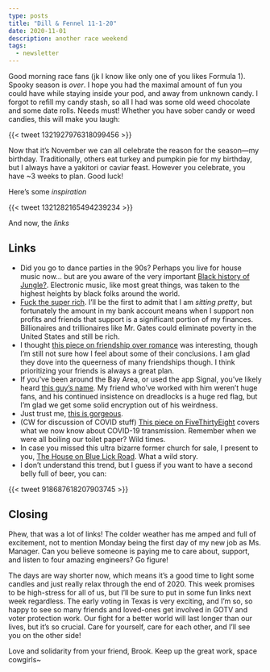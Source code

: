 ```yaml
---
type: posts
title: "Dill & Fennel 11-1-20"
date: 2020-11-01
description: another race weekend
tags:
  - newsletter
---
```


Good morning race fans (jk I know like only one of you likes Formula 1). Spooky season is _over_. I hope you had the maximal amount of fun you could have while staying inside your pod, and away from unknown candy. I forgot to refill my candy stash, so all I had was some old weed chocolate and some date rolls. Needs must! Whether you have sober candy or weed candies, this will make you laugh:

{{< tweet 1321927976318099456 >}}

Now that it’s November we can all celebrate the reason for the season—my birthday. Traditionally, others eat turkey and pumpkin pie for my birthday, but I always have a yakitori or caviar feast. However you celebrate, you have ~3 weeks to plan. Good luck!

Here’s some _inspiration_

{{< tweet 1321282165494239234 >}}

And now, the _links_

## Links

- Did you go to dance parties in the 90s? Perhaps you live for house music now... but are you aware of the very important [Black history of Jungle?](https://mixmag.net/feature/the-gentrification-of-jungle). Electronic music, like most great things, was taken to the highest heights by black folks around the world.
- [Fuck the super rich](http://www.stilldrinking.org/the-problem-with-bill-gates). I’ll be the first to admit that I am _sitting pretty_, but fortunately the amount in my bank account means when I support non profits and friends that support is a significant portion of my finances. Billionaires and trillionaires like Mr. Gates could eliminate poverty in the United States and still be rich. 
- I thought [this piece on friendship over romance](https://www.theatlantic.com/family/archive/2020/10/people-who-prioritize-friendship-over-romance/616779/) was interesting, though I’m still not sure how I feel about some of their conclusions. I am glad they dove into the queerness of many friendships though. I think prioritizing your friends is always a great plan.
- If you’ve been around the Bay Area, or used the app Signal, you’ve likely heard [this guy’s name](https://www.newyorker.com/magazine/2020/10/26/taking-back-our-privacy/amp). My friend who’ve worked with him weren’t huge fans, and his continued insistence on dreadlocks is a huge red flag, but I’m glad we get some solid encryption out of his weirdness.
- Just trust me, [this is gorgeous](https://www.designboom.com/art/motoi-yamamoto-salt-floating-garden-labyrinth-aigues-mortes-france-05-23-2016/).
- (CW for discussion of COVID stuff) [This piece on FiveThirtyEight](https://fivethirtyeight.com/features/what-a-summer-of-covid-19-taught-scientists-about-indoor-vs-outdoor-transmission/) covers what we now know about COVID-19 transmission. Remember when we were all boiling our toilet paper? Wild times.
- In case you missed this ultra bizarre former church for sale, I present to you, [The House on Blue Lick Road](https://waxy.org/2020/10/the-house-on-blue-lick-road/). What a wild story.
- I don’t understand this trend, but I guess if you want to have a second belly full of beer, you can:

{{< tweet 918687618207903745 >}}

## Closing

Phew, that was a lot of links! The colder weather has me amped and full of excitement, not to mention Monday being the first day of my new job as Ms. Manager. Can you believe someone is paying me to care about, support, and listen to four amazing engineers? Go figure! 

The days are way shorter now, which means it’s a good time to light some candles and just really relax through the end of 2020. This week promises to be high-stress for all of us, but I’ll be sure to put in some fun links next week regardless. The early voting in Texas is very exciting, and I’m so, so happy to see so many friends and loved-ones get involved in GOTV and voter protection work. Our fight for a better world will last longer than our lives, but it’s so crucial. Care for yourself, care for each other, and I’ll see you on the other side!

Love and solidarity from your friend, Brook. Keep up the great work, space cowgirls~